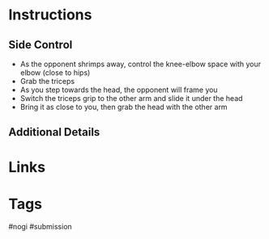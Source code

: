 # Instructions

## Side Control
- As the opponent shrimps away, control the knee-elbow space with your elbow (close to hips)
- Grab the triceps
- As you step towards the head, the opponent will frame you
- Switch the triceps grip to the other arm and slide it under the head
- Bring it as close to you, then grab the head with the other arm

## Additional Details

# Links

# Tags
#nogi #submission  